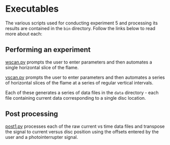 # Executables

The various scripts used for conducting experiment 5 and processing its results are contained in the `bin` directory.  Follow the links below to read more about each:

## Performing an experiment
[wscan.py](wscan.md) prompts the user to enter parameters and then automates a single horizontal slice of the flame.

[vscan.py](vscan.md) prompts the user to enter parameters and then automates a series of horizontal slices of the flame at a series of regular vertical intervals.

Each of these generates a series of data files in the `data` directory - each file containing current data corresponding to a single disc location.

## Post processing

[post1.py](post1.md) processes each of the raw current vs time data files and transpose the signal to current versus disc position using the offsets entered by the user and a photointerrupter signal.  